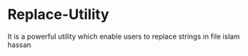 # Replace-Utility
It is a powerful utility which enable users to replace strings in file
islam hassan
